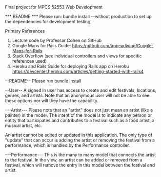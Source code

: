 Final project for MPCS 52553 Web Development

*** README ***
Please run: bundle install --without production to set up the dependencies for development testing!

Primary References
1. Lecture code by Professor Cohen on GitHub
2. Google Maps for Rails Guide: https://github.com/apneadiving/Google-Maps-for-Rails
3. Stack Overflow (see individual controllers and views for specific references used)
4. Heroku and Rails Guide for deploying Rails app on Heroku
https://devcenter.heroku.com/articles/getting-started-with-rails4

--README--
Please run bundle install 

--User--
A signed in user has access to create and edit festivals, locations, genres, and artists. Note that an anonymous user will not be able to see these options nor will they have the capability.

---Artist---
Please note that an "artist" does not just mean an artist (like a painter) in the model. The intent of the model is to indicate any person or entity that participates and contributes to a festival such as a food artist, a musical artist, etc. 

An artist cannot be edited or updated in this application.  The only type of "update" that can occur is adding the artist or removing the festival from a performance, which is handled by the Performance controller.

---Performance---
This is the many to many model that connects the artist to the festival. In the view, an artist can be added or removed from a festival, which will remove the entry in this model between the festival and artist.

